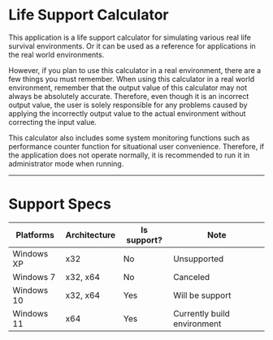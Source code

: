 ﻿# Life Support Calculator

This application is a life support calculator for simulating various real life survival environments. Or it can be used as a reference for applications in the real world environments.

However, if you plan to use this calculator in a real environment, there are a few things you must remember. When using this calculator in a real world environment, remember that the output value of this calculator may not always be absolutely accurate. Therefore, even though it is an incorrect output value, the user is solely responsible for any problems caused by applying the incorrectly output value to the actual environment without correcting the input value.

This calculator also includes some system monitoring functions such as performance counter function for situational user convenience. Therefore, if the application does not operate normally, it is recommended to run it in administrator mode when running.

-----

# Support Specs

| Platforms | Architecture | Is support? | Note |
|---|---|---|---|
| Windows XP | x32 | No | Unsupported |
| Windows 7 | x32, x64 | No | Canceled |
| Windows 10 | x32, x64 | Yes | Will be support |
| Windows 11 | x64 | Yes | Currently build environment |
